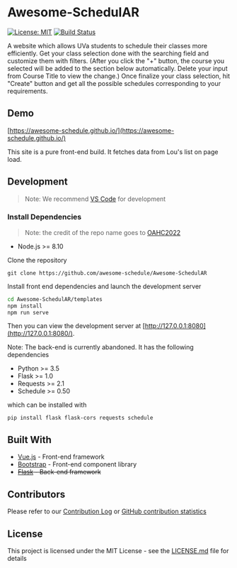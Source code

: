# Awesome-SchedulAR

[![License: MIT](https://img.shields.io/badge/License-MIT-yellow.svg)](https://opensource.org/licenses/MIT)
[![Build Status](https://travis-ci.org/awesome-schedule/Awesome-SchedulAR.svg?branch=master)](https://travis-ci.org/awesome-schedule/)

A website which allows UVa students to schedule their classes more efficiently. Get your class selection done with the searching field and customize them with filters. (After you click the "+" button, the course you selected will be added to the section below automatically. Delete your input from Course Title to view the change.) Once finalize your class selection, hit "Create" button and get all the possible schedules corresponding to your requirements.

## Demo

[https://awesome-schedule.github.io/](https://awesome-schedule.github.io/)

This site is a pure front-end build. It fetches data from Lou's list on page load.

## Development

> Note: We recommend [VS Code](https://code.visualstudio.com/) for development

### Install Dependencies

> Note: the credit of the repo name goes to [OAHC2022](https://github.com/OAHC2022)

-   Node.js >= 8.10

Clone the repository

```
git clone https://github.com/awesome-schedule/Awesome-SchedulAR
```

Install front end dependencies and launch the development server

```bash
cd Awesome-SchedulAR/templates
npm install
npm run serve
```

Then you can view the development server at [http://127.0.0.1:8080](http://127.0.0.1:8080/).

Note: The back-end is currently abandoned. It has the following dependencies

-   Python >= 3.5
-   Flask >= 1.0
-   Requests >= 2.1
-   Schedule >= 0.50

which can be installed with

```
pip install flask flask-cors requests schedule
```

## Built With

-   [Vue.js](https://vuejs.org) - Front-end framework
-   [Bootstrap](https://getbootstrap.com/) - Front-end component library
-   <s>[Flask](http://flask.pocoo.org/) - Back-end framework</s>

## Contributors

Please refer to our [Contribution Log](/Contribution.md) or [GitHub contribution statistics](https://github.com/OAHC2022/UVaAutoScheduler/graphs/contributors)

## License

This project is licensed under the MIT License - see the [LICENSE.md](LICENSE.md) file for details
